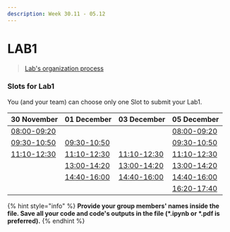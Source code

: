 ```yaml
---
description: Week 30.11 - 05.12
---
```


# LAB1

> [Lab's organization process](../../course-overview/grading/lab.md)

### Slots for Lab1

You \(and your team\) can choose only one Slot to submit your Lab1.

| 30 November | 01 December | 03 December | 05 December |
| :--- | :--- | :--- | :--- |
| [08:00-09:20]() |  |  | [08:00-09:20]() |
| [09:30-10:50]() | [09:30-10:50]() |  | [09:30-10:50]() |
| [11:10-12:30]() | [11:10-12:30]() | [11:10-12:30]() | [11:10-12:30]() |
|  | [13:00-14:20]() | [13:00-14:20]() | [13:00-14:20]() |
|  | [14:40-16:00]() | [14:40-16:00]() | [14:40-16:00]() |
|  |  |  | [16:20-17:40](lab-1.-saturday-16-20.md) |

{% hint style="info" %}
**Provide your group members' names inside the file. Save all your code and code's outputs in the file \(\*.ipynb or \*.pdf is preferred\).**
{% endhint %}

